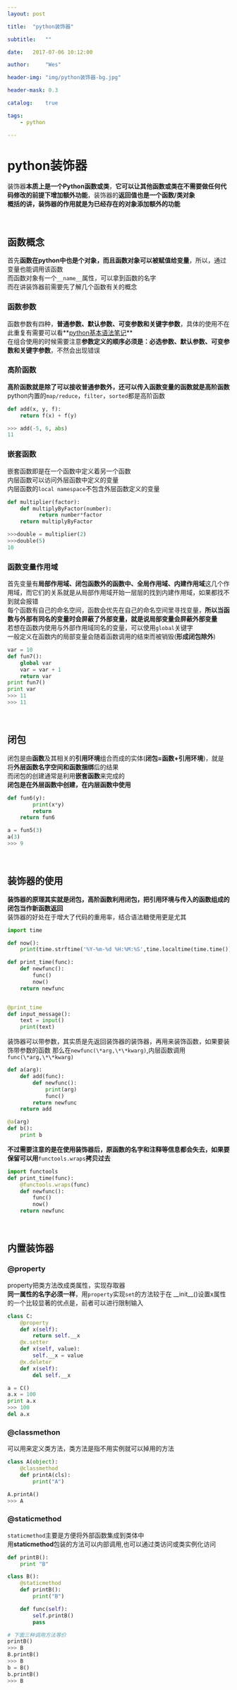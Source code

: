 ```yaml
---
layout: post

title:  "python装饰器"

subtitle:   ""

date:   2017-07-06 10:12:00

author:     "Wes"

header-img: "img/python装饰器-bg.jpg"

header-mask: 0.3

catalog:    true

tags:
	- python

---
```

# python装饰器

装饰器**本质上是一个Python函数或类**，**它可以让其他函数或类在不需要做任何代码修改的前提下增加额外功能**，装饰器的**返回值也是一个函数/类对象**  
**概括的讲，装饰器的作用就是为已经存在的对象添加额外的功能**  

<br />

## 函数概念

首先**函数在python中也是个对象，而且函数对象可以被赋值给变量**，所以，通过变量也能调用该函数  
而函数对象有一个`__name__`属性，可以拿到函数的名字  
而在讲装饰器前需要先了解几个函数有关的概念  

### 函数参数

函数参数有四种，**普通参数、默认参数、可变参数和关键字参数**，具体的使用不在此重复有需要可以看**[python基本语法笔记](https://aswz.github.io/2017/06/02/python%E5%9F%BA%E7%A1%80%E8%AF%AD%E6%B3%95/)**  
在组合使用的时候需要注意**参数定义的顺序必须是：必选参数、默认参数、可变参数和关键字参数**，不然会出现错误  

### 高阶函数

**高阶函数就是除了可以接收普通参数外，还可以传入函数变量的函数就是高阶函数**  
python内置的`map/reduce`，`filter`，`sorted`都是高阶函数  
```python
def add(x, y, f):
    return f(x) + f(y)

>>> add(-5, 6, abs)
11
```

### 嵌套函数

嵌套函数即是在一个函数中定义着另一个函数  
内层函数可以访问外层函数中定义的变量  
内层函数的`local namespace`不包含外层函数定义的变量  
```python
def multiplier(factor):
    def multiplyByFactor(number):
          return number*factor
    return multiplyByFactor

>>>double = multiplier(2)
>>>double(5)
10
```

### 函数变量作用域

首先变量有**局部作用域、闭包函数外的函数中、全局作用域、内建作用域**这几个作用域，而它们的关系就是从局部作用域开始一层层的找到内建作用域，如果都找不到就会报错  
每个函数有自己的命名空间，函数会优先在自己的命名空间里寻找变量，**所以当函数与外部有同名的变量时会屏蔽了外部变量，就是说局部变量会屏蔽外部变量**  
若想在函数内使用与外部作用域同名的变量，可以使用`global`关键字  
一般定义在函数内的局部变量会随着函数调用的结束而被销毁(**形成闭包除外**)  
```python
var = 10
def fun7():
    global var
    var = var + 1
    return var
print fun7()
print var
>>> 11
>>> 11
```

<br />

## 闭包

闭包是由**函数**及其相关的**引用环境**组合而成的实体(**闭包=函数+引用环境**)，就是将**外层函数名字空间和函数捆绑**后的结果  
而闭包的创建通常是利用**嵌套函数**来完成的  
**闭包是在外层函数中创建，在内层函数中使用**  
```python
def fun6(y):
        print(x*y)
        return
    return fun6

a = fun5(3)
a(3)
>>> 9
```

<br />

## 装饰器的使用

**装饰器的原理其实就是闭包，高阶函数利用闭包，把引用环境与传入的函数组成的闭包当作新函数返回**  
装饰器的好处在于增大了代码的重用率，结合语法糖使用更是尤其  
```python
import time

def now():
    print(time.strftime('%Y-%m-%d %H:%M:%S',time.localtime(time.time())))

def print_time(func):
    def newfunc():
        func()
        now()
    return newfunc


@print_time
def input_message():
    text = input()
    print(text)
```

装饰器可以带参数，其实质是先返回装饰器的装饰器，再用来装饰函数，如果要装饰带参数的函数 那么在`newfunc(\*arg,\*\*kwarg)`,内层函数调用`func(\*arg,\*\*kwarg)`  
```python
def a(arg):
	def add(func):
		def newfunc():
			print(arg)
			func()
		return newfunc
	return add

@a(arg)
def b():
	print b
```

**不过需要注意的是在使用装饰器后，原函数的名字和注释等信息都会失去，如果要保留可以用**`functools.wraps`**拷贝过去**  
```python
import functools
def print_time(func):
	@functools.wraps(func)
    def newfunc():
        func()
        now()
    return newfunc
```

<br />

## 内置装饰器

### @property

property把类方法改成类属性，实现存取器  
**同一属性的名字必须一样**，用`property`实现`set`的方法较于在 \_\_init\_\_()设置x属性的一个比较显著的优点是，前者可以进行限制输入  

```python
class C:
	@property
	def x(self):
		return self.__x
	@x.setter
	def x(self, value):
		self.__x = value
	@x.deleter
	def x(self):
		del self.__x

a = C()
a.x = 100
print a.x
>>> 100
del a.x
```

### @classmethon

可以用来定义类方法，类方法是指不用实例就可以掉用的方法  
```python
class A(object):
    @classmethod
    def printA(cls):
        print("A")

A.printA()
>>> A
```

### @staticmethod

`staticmethod`主要是方便将外部函数集成到类体中  
用**staticmethod**包装的方法可以内部调用,也可以通过类访问或类实例化访问  
```python
def printB():
	print "B"

class B():
	@staticmethod
	def printB():
		print("B")

	def func(self):
		self.printB()
		pass

# 下面三种调用方法等价
printB()
>>> B
B.printB()
>>> B
b = B()
b.printB()
>>> B
```

